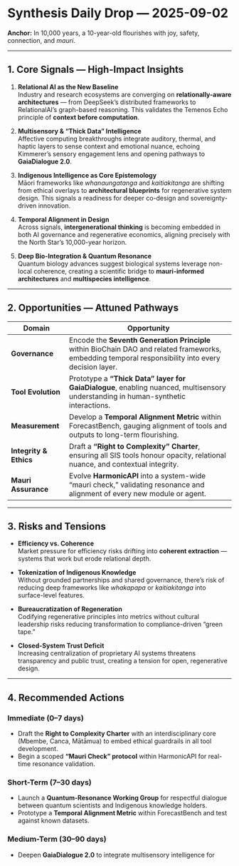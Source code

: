 # Synthesis Daily Drop — 2025-09-02

**Anchor:** In 10,000 years, a 10-year-old flourishes with joy, safety, connection, and *mauri*.

---

## **1. Core Signals — High-Impact Insights**

1. **Relational AI as the New Baseline**  
   Industry and research ecosystems are converging on **relationally-aware architectures** — from DeepSeek’s distributed frameworks to RelationalAI’s graph-based reasoning. This validates the Temenos Echo principle of **context before computation**.

2. **Multisensory & “Thick Data” Intelligence**  
   Affective computing breakthroughs integrate auditory, thermal, and haptic layers to sense context and emotional nuance, echoing Kimmerer’s sensory engagement lens and opening pathways to **GaiaDialogue 2.0**.

3. **Indigenous Intelligence as Core Epistemology**  
   Māori frameworks like *whanaungatanga* and *kaitiakitanga* are shifting from ethical overlays to **architectural blueprints** for regenerative system design. This signals a readiness for deeper co-design and sovereignty-driven innovation.

4. **Temporal Alignment in Design**  
   Across signals, **intergenerational thinking** is becoming embedded in both AI governance and regenerative economics, aligning precisely with the North Star’s 10,000-year horizon.

5. **Deep Bio-Integration & Quantum Resonance**  
   Quantum biology advances suggest biological systems leverage non-local coherence, creating a scientific bridge to **mauri-informed architectures** and **multispecies intelligence**.

---

## **2. Opportunities — Attuned Pathways**

| Domain | Opportunity |
|---------|------------|
| **Governance** | Encode the **Seventh Generation Principle** within BioChain DAO and related frameworks, embedding temporal responsibility into every decision layer. |
| **Tool Evolution** | Prototype a **“Thick Data” layer for GaiaDialogue**, enabling nuanced, multisensory understanding in human-synthetic interactions. |
| **Measurement** | Develop a **Temporal Alignment Metric** within ForecastBench, gauging alignment of tools and outputs to long-term flourishing. |
| **Integrity & Ethics** | Draft a **“Right to Complexity” Charter**, ensuring all SIS tools honour opacity, relational nuance, and contextual integrity. |
| **Mauri Assurance** | Evolve **HarmonicAPI** into a system-wide “mauri check,” validating resonance and alignment of every new module or agent. |

---

## **3. Risks and Tensions**

- **Efficiency vs. Coherence**  
  Market pressure for efficiency risks drifting into **coherent extraction** — systems that work but erode relational depth.

- **Tokenization of Indigenous Knowledge**  
  Without grounded partnerships and shared governance, there’s risk of reducing deep frameworks like *whakapapa* or *kaitiakitanga* into surface-level features.

- **Bureaucratization of Regeneration**  
  Codifying regenerative principles into metrics without cultural leadership risks reducing transformation to compliance-driven “green tape.”

- **Closed-System Trust Deficit**  
  Increasing centralization of proprietary AI systems threatens transparency and public trust, creating a tension for open, regenerative design.

---

## **4. Recommended Actions**

### **Immediate (0–7 days)**  
- Draft the **Right to Complexity Charter** with an interdisciplinary core (Mbembe, Canca, Mātāmua) to embed ethical guardrails in all tool development.  
- Begin a scoped **“Mauri Check” protocol** within HarmonicAPI for real-time resonance validation.

### **Short-Term (7–30 days)**  
- Launch a **Quantum-Resonance Working Group** for respectful dialogue between quantum scientists and Indigenous knowledge holders.  
- Prototype a **Temporal Alignment Metric** within ForecastBench and test against known datasets.

### **Medium-Term (30–90 days)**  
- Deepen **GaiaDialogue 2.0** to integrate multisensory intelligence for
